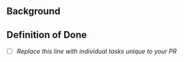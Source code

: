 ## Background
<!-- What would a code reviewer, or a future dev, need to know about this PR in order to understand why this PR is necessary -->
 
## Definition of Done
 
- [ ] _Replace this line with individual tasks unique to your PR_
